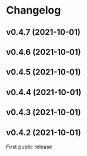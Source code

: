 # Changelog

<!--next-version-placeholder-->

## v0.4.7 (2021-10-01)


## v0.4.6 (2021-10-01)


## v0.4.5 (2021-10-01)


## v0.4.4 (2021-10-01)


## v0.4.3 (2021-10-01)


## v0.4.2 (2021-10-01)

First public release

